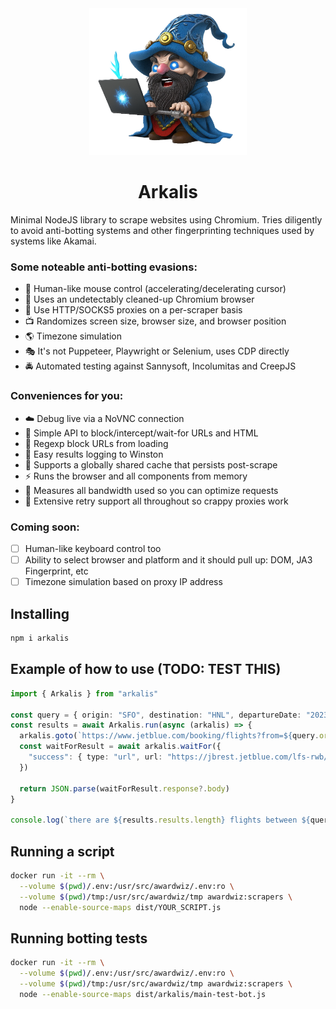 <center>
<img src="arkalis.png" width="50%" />

# Arkalis

</center>

Minimal NodeJS library to scrape websites using Chromium. Tries diligently to avoid anti-botting systems and other fingerprinting techniques used by systems like Akamai.

### Some noteable anti-botting evasions:

- 🤖 Human-like mouse control (accelerating/decelerating cursor)
- 💎 Uses an undetectably cleaned-up Chromium browser
- 🐞 Use HTTP/SOCKS5 proxies on a per-scraper basis
- 📺 Randomizes screen size, browser size, and browser position
- 🌎 Timezone simulation
- 🎭 It's not Puppeteer, Playwright or Selenium, uses CDP directly
- 🚔 Automated testing against Sannysoft, Incolumitas and CreepJS

### Conveniences for you:

- ☁️ Debug live via a NoVNC connection
- 💯 Simple API to block/intercept/wait-for URLs and HTML
- 🦠 Regexp block URLs from loading
- 📝 Easy results logging to Winston
- 🙌 Supports a globally shared cache that persists post-scrape
- ⚡️ Runs the browser and all components from memory
- 🔢 Measures all bandwidth used so you can optimize requests
- 🤡 Extensive retry support all throughout so crappy proxies work

### Coming soon:

- [ ] Human-like keyboard control too
- [ ] Ability to select browser and platform and it should pull up: DOM, JA3 Fingerprint, etc
- [ ] Timezone simulation based on proxy IP address

## Installing

```sh
npm i arkalis
```

## Example of how to use (TODO: TEST THIS)

```typescript
import { Arkalis } from "arkalis"

const query = { origin: "SFO", destination: "HNL", departureDate: "2023-09-09" }
const results = await Arkalis.run(async (arkalis) => {
  arkalis.goto(`https://www.jetblue.com/booking/flights?from=${query.origin}&to=${query.destination}&depart=${query.departureDate}`)
  const waitForResult = await arkalis.waitFor({
    "success": { type: "url", url: "https://jbrest.jetblue.com/lfs-rwb/outboundLFS" }
  })

  return JSON.parse(waitForResult.response?.body)
}

console.log(`there are ${results.results.length} flights between ${query.origin} and ${query.destination}`)
```

## Running a script

```sh
docker run -it --rm \
  --volume $(pwd)/.env:/usr/src/awardwiz/.env:ro \
  --volume $(pwd)/tmp:/usr/src/awardwiz/tmp awardwiz:scrapers \
  node --enable-source-maps dist/YOUR_SCRIPT.js
```

## Running botting tests

```sh
docker run -it --rm \
  --volume $(pwd)/.env:/usr/src/awardwiz/.env:ro \
  --volume $(pwd)/tmp:/usr/src/awardwiz/tmp awardwiz:scrapers \
  node --enable-source-maps dist/arkalis/main-test-bot.js
```